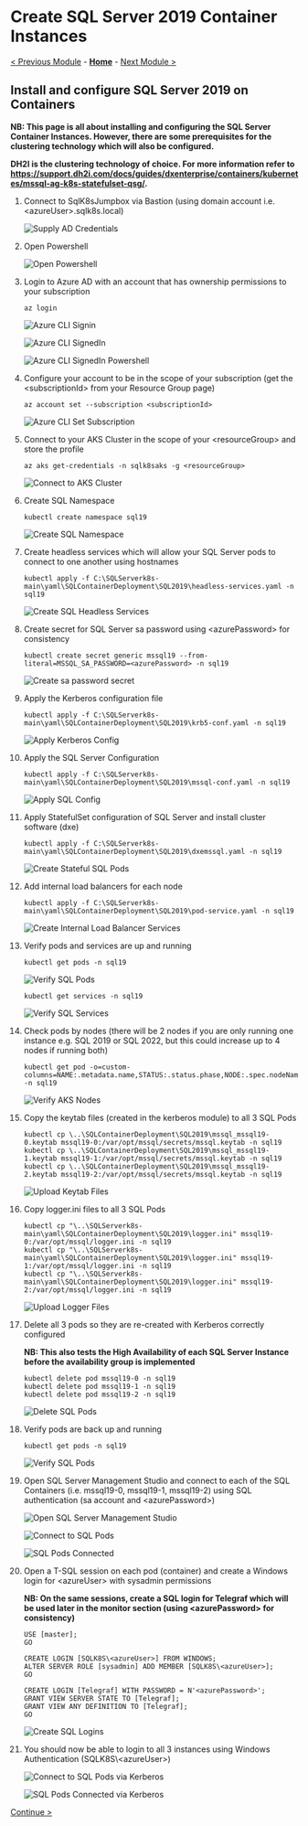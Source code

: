 # Create SQL Server 2019 Container Instances

[< Previous Module](../modules/kerberos.md) - **[Home](../README.md)** - [Next Module >](../modules/hadr19.md)

## Install and configure SQL Server 2019 on Containers

**NB: This page is all about installing and configuring the SQL Server Container Instances.  However, there are some prerequisites for the clustering technology which will also be configured.**

**DH2I is the clustering technology of choice.  For more information refer to https://support.dh2i.com/docs/guides/dxenterprise/containers/kubernetes/mssql-ag-k8s-statefulset-qsg/.**

1. Connect to SqlK8sJumpbox via Bastion (using domain account i.e. \<azureUser\>.sqlk8s.local)

    ![Supply AD Credentials](media/SupplyADCredentials.jpg)

2. Open Powershell

    ![Open Powershell](media/OpenPowershell.jpg)

3. Login to Azure AD with an account that has ownership permissions to your subscription

    ```text
    az login
    ```

    ![Azure CLI Signin](media/AzureCLISignin.jpg)

    ![Azure CLI SignedIn](media/AzureCLISignedIn.jpg)

    ![Azure CLI SignedIn Powershell](media/AzureCLISignedInPowershell.jpg)

4.	Configure your account to be in the scope of your subscription (get the \<subscriptionId\> from your Resource Group page)

    ```text
    az account set --subscription <subscriptionId>
    ```

    ![Azure CLI Set Subscription](media/AzureCLISetSubscription.jpg)

5. Connect to your AKS Cluster in the scope of your \<resourceGroup\> and store the profile

    ```text
    az aks get-credentials -n sqlk8saks -g <resourceGroup>
    ```

    ![Connect to AKS Cluster](media/ConnectAKSCluster.jpg)

6. Create SQL Namespace

    ```text
    kubectl create namespace sql19
    ```

    ![Create SQL Namespace](media/CreateSQLNamespace19.jpg)

7. Create headless services which will allow your SQL Server pods to connect to one another using hostnames

    ```text
    kubectl apply -f C:\SQLServerk8s-main\yaml\SQLContainerDeployment\SQL2019\headless-services.yaml -n sql19
    ```

    ![Create SQL Headless Services](media/CreateSQLHeadlessServices19.jpg)

8. Create secret for SQL Server sa password using \<azurePassword\> for consistency

    ```text
    kubectl create secret generic mssql19 --from-literal=MSSQL_SA_PASSWORD=<azurePassword> -n sql19
    ```

    ![Create sa password secret](media/CreateSAPassword19.jpg)

9. Apply the Kerberos configuration file

    ```text
    kubectl apply -f C:\SQLServerk8s-main\yaml\SQLContainerDeployment\SQL2019\krb5-conf.yaml -n sql19
    ```

    ![Apply Kerberos Config](media/ApplyKerberosConfig19.jpg)

10. Apply the SQL Server Configuration

    ```text
    kubectl apply -f C:\SQLServerk8s-main\yaml\SQLContainerDeployment\SQL2019\mssql-conf.yaml -n sql19
    ```

    ![Apply SQL Config](media/ApplySQLConfig19.jpg)

11. Apply StatefulSet configuration of SQL Server and install cluster software (dxe)

    ```text
    kubectl apply -f C:\SQLServerk8s-main\yaml\SQLContainerDeployment\SQL2019\dxemssql.yaml -n sql19
    ```

    ![Create Stateful SQL Pods](media/CreateStatefulSQLPods19.jpg)

12. Add internal load balancers for each node

    ```text
    kubectl apply -f C:\SQLServerk8s-main\yaml\SQLContainerDeployment\SQL2019\pod-service.yaml -n sql19
    ```

    ![Create Internal Load Balancer Services](media/CreateILBServices19.jpg)

13. Verify pods and services are up and running

    ```text
    kubectl get pods -n sql19
    ```

    ![Verify SQL Pods](media/VerifySQLPods19.jpg)

    ```text
    kubectl get services -n sql19
    ```

    ![Verify SQL Services](media/VerifySQLServices19.jpg)

14. Check pods by nodes (there will be 2 nodes if you are only running one instance e.g. SQL 2019 or SQL 2022, but this could increase up to 4 nodes if running both)

    ```text
    kubectl get pod -o=custom-columns=NAME:.metadata.name,STATUS:.status.phase,NODE:.spec.nodeName -n sql19
    ```

    ![Verify AKS Nodes](media/VerifyAKSNodes19.jpg)

15. Copy the keytab files (created in the kerberos module) to all 3 SQL Pods

    ```text
    kubectl cp \..\SQLContainerDeployment\SQL2019\mssql_mssql19-0.keytab mssql19-0:/var/opt/mssql/secrets/mssql.keytab -n sql19
    kubectl cp \..\SQLContainerDeployment\SQL2019\mssql_mssql19-1.keytab mssql19-1:/var/opt/mssql/secrets/mssql.keytab -n sql19
    kubectl cp \..\SQLContainerDeployment\SQL2019\mssql_mssql19-2.keytab mssql19-2:/var/opt/mssql/secrets/mssql.keytab -n sql19
    ```

    ![Upload Keytab Files](media/UploadKeytabFiles19.jpg)

16. Copy logger.ini files to all 3 SQL Pods

    ```text
    kubectl cp "\..\SQLServerk8s-main\yaml\SQLContainerDeployment\SQL2019\logger.ini" mssql19-0:/var/opt/mssql/logger.ini -n sql19
    kubectl cp "\..\SQLServerk8s-main\yaml\SQLContainerDeployment\SQL2019\logger.ini" mssql19-1:/var/opt/mssql/logger.ini -n sql19
    kubectl cp "\..\SQLServerk8s-main\yaml\SQLContainerDeployment\SQL2019\logger.ini" mssql19-2:/var/opt/mssql/logger.ini -n sql19
    ```

    ![Upload Logger Files](media/UploadLoggerFiles19.jpg)

17. Delete all 3 pods so they are re-created with Kerberos correctly configured

    **NB: This also tests the High Availability of each SQL Server Instance before the availability group is implemented**

    ```text
    kubectl delete pod mssql19-0 -n sql19
    kubectl delete pod mssql19-1 -n sql19
    kubectl delete pod mssql19-2 -n sql19
    ```

    ![Delete SQL Pods](media/DeleteSQLPods19.jpg)

18. Verify pods are back up and running

    ```text
    kubectl get pods -n sql19
    ```

    ![Verify SQL Pods](media/VerifySQLPods19.jpg)

19. Open SQL Server Management Studio and connect to each of the SQL Containers (i.e. mssql19-0, mssql19-1, mssql19-2) using SQL authentication (sa account and \<azurePassword\>)

    ![Open SQL Server Management Studio](media/OpenSSMS.jpg)

    ![Connect to SQL Pods](media/ConnectSQLPods19.jpg)

    ![SQL Pods Connected](media/SQLPodsConnected19.jpg)

20. Open a T-SQL session on each pod (container) and create a Windows login for \<azureUser\> with sysadmin permissions

    **NB: On the same sessions, create a SQL login for Telegraf which will be used later in the monitor section (using \<azurePassword\> for consistency)**

    ```text
    USE [master];
    GO

    CREATE LOGIN [SQLK8S\<azureUser>] FROM WINDOWS;
    ALTER SERVER ROLE [sysadmin] ADD MEMBER [SQLK8S\<azureUser>];
    GO

    CREATE LOGIN [Telegraf] WITH PASSWORD = N'<azurePassword>';
    GRANT VIEW SERVER STATE TO [Telegraf];
    GRANT VIEW ANY DEFINITION TO [Telegraf];
    GO
    ```

    ![Create SQL Logins](media/CreateSQLLogins19.jpg)

21. You should now be able to login to all 3 instances using Windows Authentication (SQLK8S\\\<azureUser\>)

    ![Connect to SQL Pods via Kerberos](media/ConnectSQLKerberos19.jpg)

    ![SQL Pods Connected via Kerberos](media/SQLKerberosConnected19.jpg)

[Continue >](../modules/hadr19.md)
